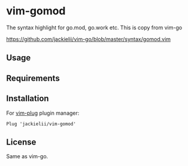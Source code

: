 # vim-gomod
The syntax highlight for go.mod, go.work etc. This is copy from vim-go

https://github.com/jackielii/vim-go/blob/master/syntax/gomod.vim

## Usage

## Requirements

## Installation

For [vim-plug](https://github.com/junegunn/vim-plug) plugin manager:

```
Plug 'jackielii/vim-gomod'
```

## License

Same as vim-go.
